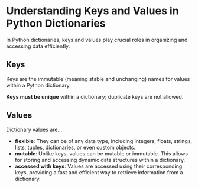 # Understanding Keys and Values in Python Dictionaries

In Python dictionaries, keys and values play crucial roles in organizing and accessing data efficiently.

## Keys

Keys are the immutable (meaning stable and unchanging) names for values within a Python dictionary. 

**Keys must be unique** within a dictionary; duplicate keys are not allowed.

## Values

Dictionary values are... 

- **flexible**: They can be of any data type, including integers, floats, strings, lists, tuples, dictionaries, or even custom objects.
- **mutable**: Unlike keys, values can be mutable or immutable. This allows for storing and accessing dynamic data structures within a dictionary.
- **accessed with keys**: Values are accessed using their corresponding keys, providing a fast and efficient way to retrieve information from a dictionary.
